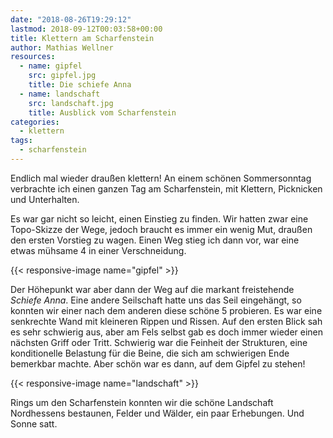 ```yaml
---
date: "2018-08-26T19:29:12"
lastmod: 2018-09-12T00:03:58+00:00
title: Klettern am Scharfenstein
author: Mathias Wellner
resources:
  - name: gipfel
    src: gipfel.jpg
    title: Die schiefe Anna
  - name: landschaft
    src: landschaft.jpg
    title: Ausblick vom Scharfenstein
categories:
  - klettern
tags:
  - scharfenstein
---
```

Endlich mal wieder draußen klettern! An einem schönen Sommersonntag verbrachte ich einen ganzen Tag am Scharfenstein, mit Klettern, Picknicken und Unterhalten. 
<!--more-->

Es war gar nicht so leicht, einen Einstieg zu finden. Wir hatten zwar eine Topo-Skizze der Wege, jedoch braucht es immer ein wenig Mut, draußen den ersten Vorstieg zu wagen. Einen Weg stieg ich dann vor, war eine etwas mühsame 4 in einer Verschneidung. 

{{< responsive-image name="gipfel" >}}

Der Höhepunkt war aber dann der Weg auf die markant freistehende _Schiefe Anna_. Eine andere Seilschaft hatte uns das Seil eingehängt, so konnten wir einer nach dem anderen diese schöne 5 probieren. Es war eine senkrechte Wand mit kleineren Rippen und Rissen. Auf den ersten Blick sah es sehr schwierig aus, aber am Fels selbst gab es doch immer wieder einen nächsten Griff oder Tritt. Schwierig war die Feinheit der Strukturen, eine konditionelle Belastung für die Beine, die sich am schwierigen Ende bemerkbar machte. Aber schön war es dann, auf dem Gipfel zu stehen!

{{< responsive-image name="landschaft" >}}

Rings um den Scharfenstein konnten wir die schöne Landschaft Nordhessens bestaunen, Felder und Wälder, ein paar Erhebungen. Und Sonne satt.
